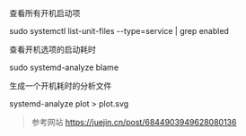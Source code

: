 查看所有开机启动项 

sudo systemctl list-unit-files --type=service | grep enabled

查看开机选项的启动耗时

sudo systemd-analyze blame

生成一个开机耗时的分析文件

systemd-analyze plot > plot.svg

> 参考网站 https://juejin.cn/post/6844903949628080136